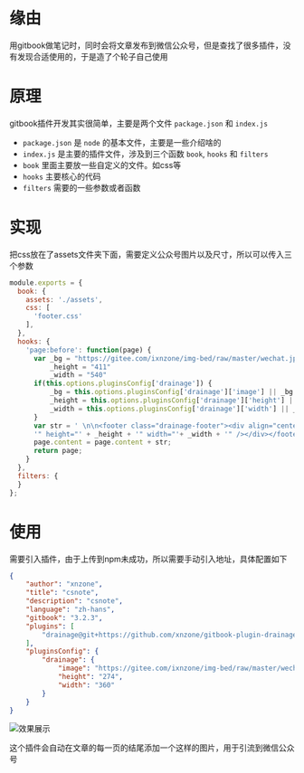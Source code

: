 # 缘由
用gitbook做笔记时，同时会将文章发布到微信公众号，但是查找了很多插件，没有发现合适使用的，于是造了个轮子自己使用

# 原理
gitbook插件开发其实很简单，主要是两个文件 `package.json` 和 `index.js` 
- `package.json` 是 `node` 的基本文件，主要是一些介绍啥的
- `index.js` 是主要的插件文件，涉及到三个函数 `book`, `hooks` 和 `filters`
- `book` 里面主要放一些自定义的文件。如css等
- `hooks` 主要核心的代码
- `filters` 需要的一些参数或者函数

# 实现
把css放在了assets文件夹下面，需要定义公众号图片以及尺寸，所以可以传入三个参数

```js
module.exports = {
  book: {
    assets: './assets',
    css: [
      'footer.css'
    ],
  },
  hooks: {
    'page:before': function(page) {
      var _bg = "https://gitee.com/ixnzone/img-bed/raw/master/wechat.jpg"
          _height = "411"
          _width = "540"
      if(this.options.pluginsConfig['drainage']) {
          _bg = this.options.pluginsConfig['drainage']['image'] || _bg
          _height = this.options.pluginsConfig['drainage']['height'] || _height
          _width = this.options.pluginsConfig['drainage']['width'] || _width
      }
      var str = ' \n\n<footer class="drainage-footer"><div align="center"><img src="' + _bg + 
      '" height="' + _height + '" width="'+ _width + '" /></div></footer>'
      page.content = page.content + str;
      return page;
    }
  },
  filters: {
  }
};
```

# 使用
需要引入插件，由于上传到npm未成功，所以需要手动引入地址，具体配置如下
```json
{
    "author": "xnzone",
    "title": "csnote",
    "description": "csnote",
    "language": "zh-hans",
    "gitbook": "3.2.3",
    "plugins": [
        "drainage@git+https://github.com/xnzone/gitbook-plugin-drainage.git#0.0.1"
    ],
    "pluginsConfig": {
        "drainage": {
            "image": "https://gitee.com/ixnzone/img-bed/raw/master/wechat.jpg",
            "height": "274",
            "width": "360"
        }
    }
}
```
![效果展示](https://gitee.com/ixnzone/img-bed/raw/master/2021/01/2520210125215911.png)

这个插件会自动在文章的每一页的结尾添加一个这样的图片，用于引流到微信公众号
